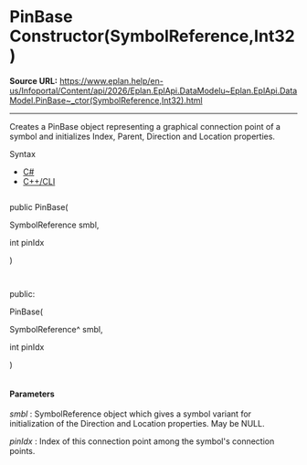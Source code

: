 # PinBase Constructor(SymbolReference,Int32)

**Source URL:** https://www.eplan.help/en-us/Infoportal/Content/api/2026/Eplan.EplApi.DataModelu~Eplan.EplApi.DataModel.PinBase~_ctor(SymbolReference,Int32).html

---

Creates a PinBase object representing a graphical connection point of a symbol and initializes Index, Parent, Direction and Location properties.

Syntax

- [C#](#i-syntax-CS)
- [C++/CLI](#i-syntax-CPP2005)

```
```
public PinBase( 

   SymbolReference smbl,

   int pinIdx

)
```
```

```
```
public:

PinBase( 

   SymbolReference^ smbl,

   int pinIdx

)
```
```

#### Parameters

*smbl*
:   SymbolReference object which gives a symbol variant for initialization of the Direction and Location properties. May be NULL.

*pinIdx*
:   Index of this connection point among the symbol's connection points.
